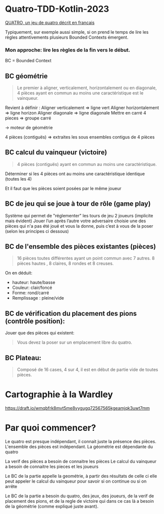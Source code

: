 # Quatro-TDD-Kotlin-2023

[QUATRO, un jeu de quatro décrit en francais](https://www.trictrac.net/jeu-de-societe/quarto)

Typiquement, sur exemple aussi simple, 
si on prend le temps de lire les règles attentivements
plusieurs Bounded Contexts émergent.

 ### Mon approche: lire les règles de la fin vers le début.

BC = Bounded Context

## BC géométrie

> Le premier à aligner, verticalement, horizontalement ou en diagonale, 4 pièces ayant en commun au moins une caractéristique est le vainqueur.

Revient à définir :
Aligner  verticalement => ligne vert
Aligner  horizontalement => ligne horizon
Aligner  diagonale => ligne diagonale
Mettre en carré 4 pieces => groupe carré

-> moteur de géométrie

4 pièces (contiguës) => extraites les sous ensembles contigus de 4 pièces


## BC calcul du vainqueur (victoire)

> 4 pièces (contiguës) ayant en commun au moins une caractéristique. 

Déterminer si les 4 pièces ont au moins une caractéristique identique	(toutes les 4)

Et il faut que les pièces soient posées par le même joueur


## BC de jeu qui se joue à tour de rôle (game play)
Système qui permet de "réglementer" les tours de jeu
2 joueurs (implicite mais évident)
Jouer l’un après l’autre
votre adversaire choisie une des pièces qui n'a pas été joué et vous la donne, puis c’est à vous de la poser (selon les principes ci dessous)

## BC de l'ensemble des pièces existantes (pièces)
>	16 pièces toutes différentes ayant un point commun avec 7 autres.
8 pièces hautes , 8 claires, 8 rondes et 8 creuses.

On en déduit:
 - hauteur: haute/basse
 - Couleur: clair/foncé
 - Forme: rond/carré
 - Remplissage :  pleine/vide


## BC de vérification du placement des pions (contrôle position):

Jouer que des pièces qui existent:

> Vous devez la poser sur un emplacement libre du quatro.


## BC Plateau:  

> Composé de 16 cases, 4 sur 4, il est en début de partie vide de toutes pièces.

# Cartographie à la Wardley

https://draft.io/wmqbfrk8mvt5me8vygugq72567565kgeamjqk3uwt7mm

# Par quoi commencer?

Le quatro est presque indépendant, il connait juste la présence des pièces.
L'ensemble des pièces est indépendant.
La géométrie est dépendante du quatro

La verif des pièces a besoin de connaitre les pièces
Le calcul du vainqueur a besoin de connaitre les pieces et les joueurs

Le BC de la partie appelle la geométrie, à partir des résultats de celle ci
elle peut appeler le calcul du vainqueur pour savoir si on continue ou si on arrête


Le BC de la partie a besoin du quatro, des jeux, des joueurs,
de la verif de placement des pions, et de la regle de victoire qui dans ce cas là 
a besoin de la géométrie (comme expliqué juste avant).